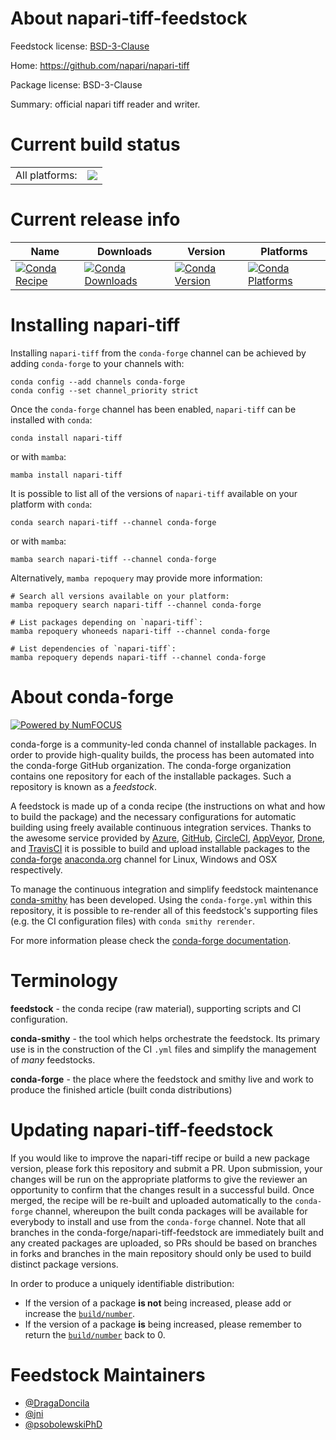 About napari-tiff-feedstock
===========================

Feedstock license: [BSD-3-Clause](https://github.com/conda-forge/napari-tiff-feedstock/blob/main/LICENSE.txt)

Home: https://github.com/napari/napari-tiff

Package license: BSD-3-Clause

Summary: official napari tiff reader and writer.

Current build status
====================


<table><tr><td>All platforms:</td>
    <td>
      <a href="https://dev.azure.com/conda-forge/feedstock-builds/_build/latest?definitionId=25830&branchName=main">
        <img src="https://dev.azure.com/conda-forge/feedstock-builds/_apis/build/status/napari-tiff-feedstock?branchName=main">
      </a>
    </td>
  </tr>
</table>

Current release info
====================

| Name | Downloads | Version | Platforms |
| --- | --- | --- | --- |
| [![Conda Recipe](https://img.shields.io/badge/recipe-napari--tiff-green.svg)](https://anaconda.org/conda-forge/napari-tiff) | [![Conda Downloads](https://img.shields.io/conda/dn/conda-forge/napari-tiff.svg)](https://anaconda.org/conda-forge/napari-tiff) | [![Conda Version](https://img.shields.io/conda/vn/conda-forge/napari-tiff.svg)](https://anaconda.org/conda-forge/napari-tiff) | [![Conda Platforms](https://img.shields.io/conda/pn/conda-forge/napari-tiff.svg)](https://anaconda.org/conda-forge/napari-tiff) |

Installing napari-tiff
======================

Installing `napari-tiff` from the `conda-forge` channel can be achieved by adding `conda-forge` to your channels with:

```
conda config --add channels conda-forge
conda config --set channel_priority strict
```

Once the `conda-forge` channel has been enabled, `napari-tiff` can be installed with `conda`:

```
conda install napari-tiff
```

or with `mamba`:

```
mamba install napari-tiff
```

It is possible to list all of the versions of `napari-tiff` available on your platform with `conda`:

```
conda search napari-tiff --channel conda-forge
```

or with `mamba`:

```
mamba search napari-tiff --channel conda-forge
```

Alternatively, `mamba repoquery` may provide more information:

```
# Search all versions available on your platform:
mamba repoquery search napari-tiff --channel conda-forge

# List packages depending on `napari-tiff`:
mamba repoquery whoneeds napari-tiff --channel conda-forge

# List dependencies of `napari-tiff`:
mamba repoquery depends napari-tiff --channel conda-forge
```


About conda-forge
=================

[![Powered by
NumFOCUS](https://img.shields.io/badge/powered%20by-NumFOCUS-orange.svg?style=flat&colorA=E1523D&colorB=007D8A)](https://numfocus.org)

conda-forge is a community-led conda channel of installable packages.
In order to provide high-quality builds, the process has been automated into the
conda-forge GitHub organization. The conda-forge organization contains one repository
for each of the installable packages. Such a repository is known as a *feedstock*.

A feedstock is made up of a conda recipe (the instructions on what and how to build
the package) and the necessary configurations for automatic building using freely
available continuous integration services. Thanks to the awesome service provided by
[Azure](https://azure.microsoft.com/en-us/services/devops/), [GitHub](https://github.com/),
[CircleCI](https://circleci.com/), [AppVeyor](https://www.appveyor.com/),
[Drone](https://cloud.drone.io/welcome), and [TravisCI](https://travis-ci.com/)
it is possible to build and upload installable packages to the
[conda-forge](https://anaconda.org/conda-forge) [anaconda.org](https://anaconda.org/)
channel for Linux, Windows and OSX respectively.

To manage the continuous integration and simplify feedstock maintenance
[conda-smithy](https://github.com/conda-forge/conda-smithy) has been developed.
Using the ``conda-forge.yml`` within this repository, it is possible to re-render all of
this feedstock's supporting files (e.g. the CI configuration files) with ``conda smithy rerender``.

For more information please check the [conda-forge documentation](https://conda-forge.org/docs/).

Terminology
===========

**feedstock** - the conda recipe (raw material), supporting scripts and CI configuration.

**conda-smithy** - the tool which helps orchestrate the feedstock.
                   Its primary use is in the construction of the CI ``.yml`` files
                   and simplify the management of *many* feedstocks.

**conda-forge** - the place where the feedstock and smithy live and work to
                  produce the finished article (built conda distributions)


Updating napari-tiff-feedstock
==============================

If you would like to improve the napari-tiff recipe or build a new
package version, please fork this repository and submit a PR. Upon submission,
your changes will be run on the appropriate platforms to give the reviewer an
opportunity to confirm that the changes result in a successful build. Once
merged, the recipe will be re-built and uploaded automatically to the
`conda-forge` channel, whereupon the built conda packages will be available for
everybody to install and use from the `conda-forge` channel.
Note that all branches in the conda-forge/napari-tiff-feedstock are
immediately built and any created packages are uploaded, so PRs should be based
on branches in forks and branches in the main repository should only be used to
build distinct package versions.

In order to produce a uniquely identifiable distribution:
 * If the version of a package **is not** being increased, please add or increase
   the [``build/number``](https://docs.conda.io/projects/conda-build/en/latest/resources/define-metadata.html#build-number-and-string).
 * If the version of a package **is** being increased, please remember to return
   the [``build/number``](https://docs.conda.io/projects/conda-build/en/latest/resources/define-metadata.html#build-number-and-string)
   back to 0.

Feedstock Maintainers
=====================

* [@DragaDoncila](https://github.com/DragaDoncila/)
* [@jni](https://github.com/jni/)
* [@psobolewskiPhD](https://github.com/psobolewskiPhD/)


